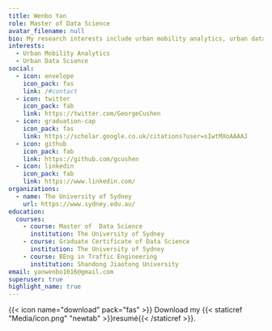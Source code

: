 ```yaml
---
title: Wenbo Yan
role: Master of Data Science
avatar_filename: null
bio: My research interests include urban mobility analytics, urban data science
interests:
  - Urban Mobility Analytics
  - Urban Data Science
social:
  - icon: envelope
    icon_pack: fas
    link: /#contact
  - icon: twitter
    icon_pack: fab
    link: https://twitter.com/GeorgeCushen
  - icon: graduation-cap
    icon_pack: fas
    link: https://scholar.google.co.uk/citations?user=sIwtMXoAAAAJ
  - icon: github
    icon_pack: fab
    link: https://github.com/gcushen
  - icon: linkedin
    icon_pack: fab
    link: https://www.linkedin.com/
organizations:
  - name: The University of Sydney
    url: https://www.sydney.edu.au/
education:
  courses:
    - course: Master of  Data Science
      institution: The University of Sydney
    - course: Graduate Certificate of Data Science
      institution: The University of Sydney
    - course: BEng in Traffic Engineering
      institution: Shandong Jiaotong University
email: yanwenbo1016@gmail.com
superuser: true
highlight_name: true
---
```

{{< icon name="download" pack="fas" >}} Download my {{< staticref "Media/icon.png" "newtab" >}}resumé{{< /staticref >}}.
